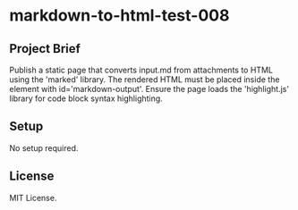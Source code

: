 # markdown-to-html-test-008

## Project Brief
Publish a static page that converts input.md from attachments to HTML using the 'marked' library. The rendered HTML must be placed inside the element with id='markdown-output'. Ensure the page loads the 'highlight.js' library for code block syntax highlighting.

## Setup
No setup required.

## License
MIT License.